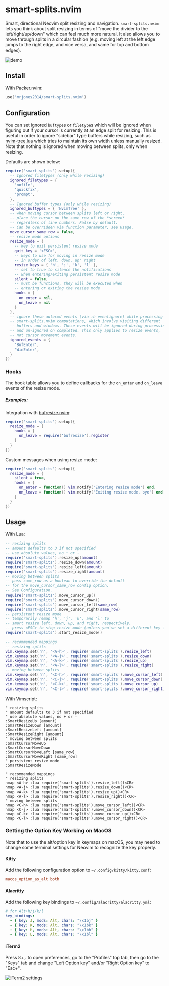 # smart-splits.nvim

Smart, directional Neovim split resizing and navigation.
`smart-splits.nvim` lets you think about split resizing in terms of
"move the divider to the left/right/up/down" which can feel much more
natural. It also allows you to move through splits in a circular fashion
(e.g. moving left at the left edge jumps to the right edge, and vice versa,
and same for top and bottom edges).

![demo](https://user-images.githubusercontent.com/8648891/159472445-ef680c42-f0fc-4c21-9ab7-0590a89da95b.gif)

## Install

With Packer.nvim:

```lua
use('mrjones2014/smart-splits.nvim')
```

## Configuration

You can set ignored `buftype`s or `filetype`s which will be ignored when
figuring out if your cursor is currently at an edge split for resizing.
This is useful in order to ignore "sidebar" type buffers while resizing,
such as [nvim-tree.lua](https://github.com/kyazdani42/nvim-tree.lua)
which tries to maintain its own width unless manually resized. Note that
nothing is ignored when moving between splits, only when resizing.

Defaults are shown below:

```lua
require('smart-splits').setup({
  -- Ignored filetypes (only while resizing)
  ignored_filetypes = {
    'nofile',
    'quickfix',
    'prompt',
  },
  -- Ignored buffer types (only while resizing)
  ignored_buftypes = { 'NvimTree' },
  -- when moving cursor between splits left or right,
  -- place the cursor on the same row of the *screen*
  -- regardless of line numbers. False by default.
  -- Can be overridden via function parameter, see Usage.
  move_cursor_same_row = false,
  -- resize mode options
  resize_mode = {
    -- key to exit persistent resize mode
    quit_key = '<ESC>',
    -- keys to use for moving in resize mode
    -- in order of left, down, up' right
    resize_keys = { 'h', 'j', 'k', 'l' },
    -- set to true to silence the notifications
    -- when entering/exiting persistent resize mode
    silent = false,
    -- must be functions, they will be executed when
    -- entering or exiting the resize mode
    hooks = {
      on_enter = nil,
      on_leave = nil
    }
  },
  -- ignore these autocmd events (via :h eventignore) while processing
  -- smart-splits.nvim computations, which involve visiting different
  -- buffers and windows. These events will be ignored during processing,
  -- and un-ignored on completed. This only applies to resize events,
  -- not cursor movement events.
  ignored_events = {
    'BufEnter',
    'WinEnter',
  }
})
```

### Hooks

The hook table allows you to define callbacks for the `on_enter` and `on_leave` events of the resize mode.

##### Examples:

Integration with [bufresize.nvim](https://github.com/kwkarlwang/bufresize.nvim):

```lua
require('smart-splits').setup({
  resize_mode = {
    hooks = {
      on_leave = require('bufresize').register
    }
  }
})
```

Custom messages when using resize mode:

```lua
require('smart-splits').setup({
  resize_mode = {
    silent = true,
    hooks = {
      on_enter = function() vim.notify('Entering resize mode') end,
      on_leave = function() vim.notify('Exiting resize mode, bye') end
    }
  }
})
```

## Usage

With Lua:

```lua
-- resizing splits
-- amount defaults to 3 if not specified
-- use absolute values, no + or -
require('smart-splits').resize_up(amount)
require('smart-splits').resize_down(amount)
require('smart-splits').resize_left(amount)
require('smart-splits').resize_right(amount)
-- moving between splits
-- pass same_row as a boolean to override the default
-- for the move_cursor_same_row config option.
-- See Configuration.
require('smart-splits').move_cursor_up()
require('smart-splits').move_cursor_down()
require('smart-splits').move_cursor_left(same_row)
require('smart-splits').move_cursor_right(same_row)
-- persistent resize mode
-- temporarily remap 'h', 'j', 'k', and 'l' to
-- smart resize left, down, up, and right, respectively,
-- press <ESC> to stop resize mode (unless you've set a different key in config)
require('smart-splits').start_resize_mode()

-- recommended mappings
-- resizing splits
vim.keymap.set('n', '<A-h>', require('smart-splits').resize_left)
vim.keymap.set('n', '<A-j>', require('smart-splits').resize_down)
vim.keymap.set('n', '<A-k>', require('smart-splits').resize_up)
vim.keymap.set('n', '<A-l>', require('smart-splits').resize_right)
-- moving between splits
vim.keymap.set('n', '<C-h>', require('smart-splits').move_cursor_left)
vim.keymap.set('n', '<C-j>', require('smart-splits').move_cursor_down)
vim.keymap.set('n', '<C-k>', require('smart-splits').move_cursor_up)
vim.keymap.set('n', '<C-l>', require('smart-splits').move_cursor_right)
```

With Vimscript:

```VimL
" resizing splits
" amount defaults to 3 if not specified
" use absolute values, no + or -
:SmartResizeUp [amount]
:SmartResizeDown [amount]
:SmartResizeLeft [amount]
:SmartResizeRight [amount]
" moving between splits
:SmartCursorMoveUp
:SmartCursorMoveDown
:SmartCursorMoveLeft [same_row]
:SmartCursorMoveRight [same_row]
" persistent resize mode
:SmartResizeMode

" recommended mappings
" resizing splits
nmap <A-h> :lua require('smart-splits').resize_left()<CR>
nmap <A-j> :lua require('smart-splits').resize_down()<CR>
nmap <A-k> :lua require('smart-splits').resize_up()<CR>
nmap <A-l> :lua require('smart-splits').resize_right()<CR>
" moving between splits
nmap <C-h> :lua require('smart-splits').move_cursor_left()<CR>
nmap <C-j> :lua require('smart-splits').move_cursor_down()<CR>
nmap <C-k> :lua require('smart-splits').move_cursor_up()<CR>
nmap <C-l> :lua require('smart-splits').move_cursor_right()<CR>
```

### Getting the Option Key Working on MacOS

Note that to use the alt/option key in keymaps on macOS,
you may need to change some terminal settings for Neovim
to recognize the key properly.

#### Kitty

Add the following configuration option to `~/.config/kitty/kitty.conf`:

```conf
macos_option_as_alt both
```

#### Alacritty

Add the following key bindings to `~/.config/alacritty/alacritty.yml`:

```yaml
# for Alt+h/j/k/l
key_bindings:
  - { key: J, mods: Alt, chars: "\x1bj" }
  - { key: K, mods: Alt, chars: "\x1bk" }
  - { key: H, mods: Alt, chars: "\x1bh" }
  - { key: L, mods: Alt, chars: "\x1bl" }
```

#### iTerm2

Press <kbd>⌘</kbd>+<kbd>,</kbd> to open preferences, go to the "Profiles" top tab,
then go to the "Keys" tab and change "Left Option key" and/or "Right Option key"
to "Esc+".

![iTerm2 settings](https://user-images.githubusercontent.com/8648891/159472029-a521a345-61bd-453c-8230-9a563b9c56c1.png)
